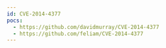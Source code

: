 ```yaml
---
id: CVE-2014-4377
pocs:
  - https://github.com/davidmurray/CVE-2014-4377
  - https://github.com/feliam/CVE-2014-4377
---
```

